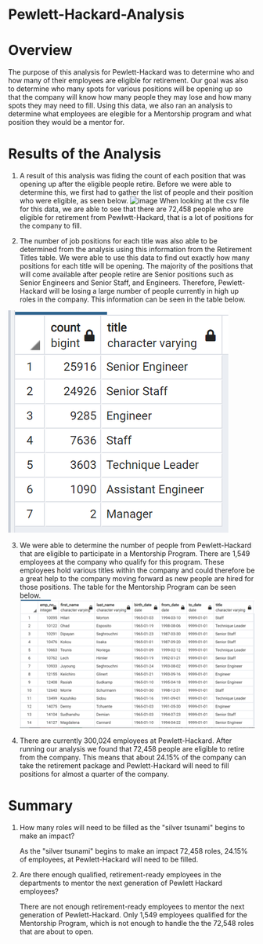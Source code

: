 # Pewlett-Hackard-Analysis
# Overview
The purpose of this analysis for Pewlett-Hackard was to determine who and how many of their employees are eligible for retirement. Our goal was also to determine who many spots for various positions will be opening up so that the company will know how many people they may lose and how many spots they may need to fill. Using this data, we also ran an analysis to determine what employees are elegible for a Mentorship program and what position they would be a mentor for. 
# Results of the Analysis 

1. A result of this analysis was fiding the count of each position that was opening up after the eligible people retire. Before we were able to determine this, we first had to gather the list of people and their position who were eligible, as seen below. 
![image](https://user-images.githubusercontent.com/101824443/167310614-5c999faa-429e-4719-824a-ddff660b7f37.png)
When looking at the csv file for this data, we are able to see that there are 72,458 people who are eligible for retirement from Pewlwtt-Hackard, that is a lot of positions for the company to fill. 


2. The number of job positions for each title was also able to be determined from the analysis using this information from the Retirement Titles table. We were able to use this data to find out exactly how many positions for each title will be opening. The majority of the positions that will come available after people retire are Senior positions such as Senior Engineers and Senior Staff, and Engineers. Therefore, Pewlett-Hackard will be losing a large number of people currently in high up roles in the company. This information can be seen in the table below. 

![image](https://github.com/aarce21/Pewlett-Hackard-Analysis/blob/main/Data/retiring_titles.PNG) 


3. We were able to determine the number of people from Pewlett-Hackard that are eligible to participate in a Mentorship Program. There are 1,549 employees at the company who qualify for this program. These employees hold various titles within the company and could therefore be a great help to the company moving forward as new people are hired for those positions. The table for the Mentorship Program can be seen below. 
![image](https://github.com/aarce21/Pewlett-Hackard-Analysis/blob/main/Data/mentorship_eligibility.PNG)


4. There are currently 300,024 employees at Pewlett-Hackard. After running our analysis we found that 72,458 people are eligible to retire from the company. This means that about 24.15% of the company can take the retirement package and Pewlett-Hackard will need to fill positions for almost a quarter of the company. 
# Summary 
1. How many roles will need to be filled as the "silver tsunami" begins to make an impact? 

      As the "silver tsunami" begins to make an impact 72,458 roles, 24.15% of employees, at Pewlett-Hackard will need to be filled. 

2. Are there enough qualified, retirement-ready employees in the departments to mentor the next generation of Pewlett Hackard employees?

    There are not enough retirement-ready employees to mentor the next generation of Pewlett-Hackard. Only 1,549 employees qualified for the Mentorship Program, which is not enough to handle the the 72,548 roles that are about to open. 
